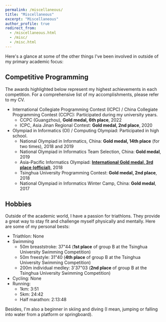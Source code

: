 ```yaml
---
permalink: /miscellaneous/
title: "Miscellaneous"
excerpt: "Miscellaneous"
author_profile: true
redirect_from: 
  - /miscellaneous.html
  - /misc/
  - /misc.html
---
```


Here's a glance at some of the other things I've been involved in outside of my primary academic focus:

## Competitive Programming

The awards highlighted below represent my highest achievements in each competition. For a comprehensive list of my accomplishments, please refer to my CV.

- International Collegiate Programming Contest (ICPC) / China Collegiate Programming Contest (CCPC): Participated during my university years.
  - CCPC (Guangzhou), **Gold medal, 6th place**, 2022
  - ICPC, Asia Jinan Regional Contest: **Gold medal, 2nd place**, 2020 
- Olympiad in Informatics (OI) / Computing Olympiad: Participated in high school. 
  - National Olympiad in Informatics, China: **Gold medal, 14th place** (for two times), 2018 and 2019
  - National Olympiad in Informatics Team Selection, China: **Gold medal**, 2019
  - Asia-Pacific Informatics Olympiad: [**International Gold medal, 3rd place (official)**](https://apio2018.ru/results/official-contest/), 2018
  - Tsinghua University Programming Contest: **Gold medal, 2nd place**, 2018
  - National Olympiad in Informatics Winter Camp, China: **Gold medal**, 2017

## Hobbies

Outside of the academic world, I have a passion for triathlons. They provide a great way to stay fit and challenge myself physically and mentally. Here are some of my personal bests:
- Triathlon: None
- Swimming
  - 50m breaststroke: 37"44 (**1st place** of group B at the Tsinghua University Swimming Competition)
  - 50m freestyle: 31"40 (**4th place** of group B at the Tsinghua University Swimming Competition)
  - 200m individual medley: 3'37"03 (**2nd place** of group B at the Tsinghua University Swimming Competition)
- Cycling: None
- Running:
  - 1km: 3:51
  - 5km: 24:42
  - Half marathon: 2:13:48

Besides, I'm also a beginner in skiing and diving (I mean, jumping or falling into water from a platform or springboard).
